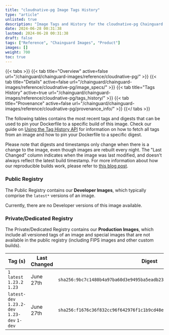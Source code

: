 ```yaml
---
title: "cloudnative-pg Image Tags History"
type: "article"
unlisted: true
description: "Image Tags and History for the cloudnative-pg Chainguard Image"
date: 2024-06-28 00:31:38
lastmod: 2024-06-28 00:31:38
draft: false
tags: ["Reference", "Chainguard Images", "Product"]
images: []
weight: 700
toc: true
---
```


{{< tabs >}}
{{< tab title="Overview" active=false url="/chainguard/chainguard-images/reference/cloudnative-pg/" >}}
{{< tab title="Details" active=false url="/chainguard/chainguard-images/reference/cloudnative-pg/image_specs/" >}}
{{< tab title="Tags History" active=true url="/chainguard/chainguard-images/reference/cloudnative-pg/tags_history/" >}}
{{< tab title="Provenance" active=false url="/chainguard/chainguard-images/reference/cloudnative-pg/provenance_info/" >}}
{{</ tabs >}}

The following tables contains the most recent tags and digests that can be used to pin your Dockerfile to a specific build of this image. Check our guide on [Using the Tag History API](/chainguard/chainguard-images/using-the-tag-history-api/) for information on how to fetch all tags from an image and how to pin your Dockerfile to a specific digest.

Please note that digests and timestamps only change when there is a change to the image, even though images are rebuilt every night. The "Last Changed" column indicates when the image was last modified, and doesn't always reflect the latest build timestamp. For more information about how our reproducible builds work, please refer to [this blog post](https://www.chainguard.dev/unchained/reproducing-chainguards-reproducible-image-builds).

### Public Registry
The Public Registry contains our **Developer Images**, which typically comprise the `latest*` versions of an image.

Currently, there are no Developer versions of this image available.

### Private/Dedicated Registry
The Private/Dedicated Registry contains our **Production Images**, which include all versioned tags of an image and special images that are not available in the public registry (including FIPS images and other custom builds).

| Tag (s)                                       | Last Changed | Digest                                                                    |
|-----------------------------------------------|--------------|---------------------------------------------------------------------------|
|  `1` `latest` `1.23.2` `1.23`                 | June 27th    | `sha256:9bc7c1480b4a97ba60d3e9495ba5eadb23af6c7acd34a9a688c82dd9c3813dd1` |
|  `latest-dev` `1.23.2-dev` `1.23-dev` `1-dev` | June 27th    | `sha256:f1676c36f832cc96f642976f1c1b9cd48ec41d5b9bfb109f76d2da7a1df59c5c` |

